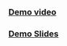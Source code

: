 ### [Demo video](https://www.youtube.com/watch?v=VICfSfzKCts&ab_channel=VR)

### [Demo Slides](https://docs.google.com/presentation/d/1chkkYmoA3AEsBfhWS9rWX-g-OBA3enGbO928zLJ4X1s/edit?usp=sharing)

